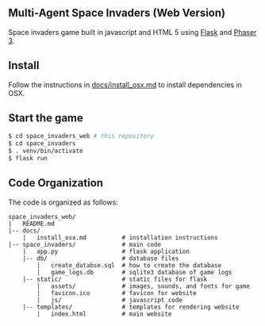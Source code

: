 Multi-Agent Space Invaders (Web Version)
----------------------------------------

Space invaders game built in javascript and HTML 5 using [Flask](https://flask.palletsprojects.com/en/1.1.x/) and [Phaser 3](https://phaser.io/phaser3). 


## Install

Follow the instructions in [docs/install_osx.md](docs/install_osx.md) to install dependencies in OSX.

## Start the game

```bash
$ cd space_invaders_web # this repository
$ cd space_invaders
$ . venv/bin/activate
$ flask run
```

## Code Organization

The code is organized as follows:

```text
space_invaders_web/
|   README.md
|-- docs/
    |   install_osx.md          # installation instructions
|-- space_invaders/             # main code
    |   app.py                  # flask application
    |-- db/                     # database files
        |   create_databse.sql  # how to create the database
        |   game_logs.db        # sqlite3 database of game logs
    |-- static/					# static files for flask
    	|	assets/				# images, sounds, and fonts for game
    	|	favicon.ico         # favicon for website
    	|   js/					# javascript code
    |-- templates/              # templates for rendering website
        |   index.html          # main website
```

